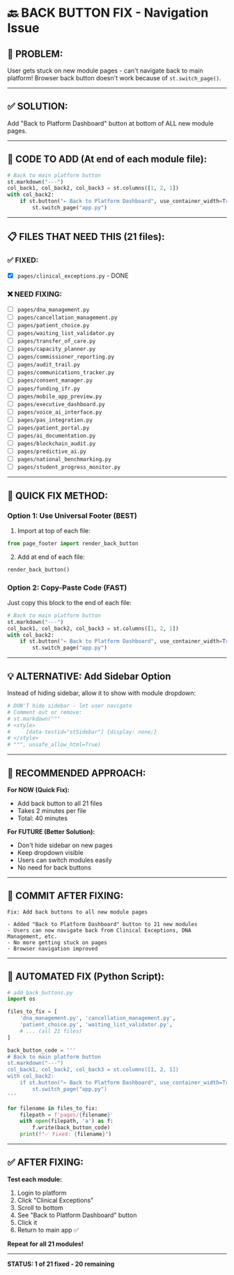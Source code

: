 # 🔙 BACK BUTTON FIX - Navigation Issue

## 🔴 PROBLEM:

User gets stuck on new module pages - can't navigate back to main platform!
Browser back button doesn't work because of `st.switch_page()`.

---

## ✅ SOLUTION:

Add "Back to Platform Dashboard" button at bottom of ALL new module pages.

---

## 📝 CODE TO ADD (At end of each module file):

```python
# Back to main platform button
st.markdown("---")
col_back1, col_back2, col_back3 = st.columns([1, 2, 1])
with col_back2:
    if st.button("← Back to Platform Dashboard", use_container_width=True, type="primary"):
        st.switch_page("app.py")
```

---

## 📋 FILES THAT NEED THIS (21 files):

### ✅ FIXED:
- [x] `pages/clinical_exceptions.py` - DONE

### ❌ NEED FIXING:
- [ ] `pages/dna_management.py`
- [ ] `pages/cancellation_management.py`
- [ ] `pages/patient_choice.py`
- [ ] `pages/waiting_list_validator.py`
- [ ] `pages/transfer_of_care.py`
- [ ] `pages/capacity_planner.py`
- [ ] `pages/commissioner_reporting.py`
- [ ] `pages/audit_trail.py`
- [ ] `pages/communications_tracker.py`
- [ ] `pages/consent_manager.py`
- [ ] `pages/funding_ifr.py`
- [ ] `pages/mobile_app_preview.py`
- [ ] `pages/executive_dashboard.py`
- [ ] `pages/voice_ai_interface.py`
- [ ] `pages/pas_integration.py`
- [ ] `pages/patient_portal.py`
- [ ] `pages/ai_documentation.py`
- [ ] `pages/blockchain_audit.py`
- [ ] `pages/predictive_ai.py`
- [ ] `pages/national_benchmarking.py`
- [ ] `pages/student_progress_monitor.py`

---

## 🚀 QUICK FIX METHOD:

### **Option 1: Use Universal Footer (BEST)**

1. Import at top of each file:
```python
from page_footer import render_back_button
```

2. Add at end of each file:
```python
render_back_button()
```

### **Option 2: Copy-Paste Code (FAST)**

Just copy this block to the end of each file:
```python
# Back to main platform button
st.markdown("---")
col_back1, col_back2, col_back3 = st.columns([1, 2, 1])
with col_back2:
    if st.button("← Back to Platform Dashboard", use_container_width=True, type="primary"):
        st.switch_page("app.py")
```

---

## 💡 ALTERNATIVE: Add Sidebar Option

Instead of hiding sidebar, allow it to show with module dropdown:

```python
# DON'T hide sidebar - let user navigate
# Comment out or remove:
# st.markdown("""
# <style>
#     [data-testid="stSidebar"] {display: none;}
# </style>
# """, unsafe_allow_html=True)
```

---

## 🎯 RECOMMENDED APPROACH:

**For NOW (Quick Fix):**
- Add back button to all 21 files
- Takes 2 minutes per file
- Total: 40 minutes

**For FUTURE (Better Solution):**
- Don't hide sidebar on new pages
- Keep dropdown visible
- Users can switch modules easily
- No need for back buttons

---

## 📝 COMMIT AFTER FIXING:

```
Fix: Add back buttons to all new module pages

- Added "Back to Platform Dashboard" button to 21 new modules
- Users can now navigate back from Clinical Exceptions, DNA Management, etc.
- No more getting stuck on pages
- Browser navigation improved
```

---

## 🔧 AUTOMATED FIX (Python Script):

```python
# add_back_buttons.py
import os

files_to_fix = [
    'dna_management.py', 'cancellation_management.py', 
    'patient_choice.py', 'waiting_list_validator.py',
    # ... (all 21 files)
]

back_button_code = '''
# Back to main platform button
st.markdown("---")
col_back1, col_back2, col_back3 = st.columns([1, 2, 1])
with col_back2:
    if st.button("← Back to Platform Dashboard", use_container_width=True, type="primary"):
        st.switch_page("app.py")
'''

for filename in files_to_fix:
    filepath = f'pages/{filename}'
    with open(filepath, 'a') as f:
        f.write(back_button_code)
    print(f"✅ Fixed: {filename}")
```

---

## ✅ AFTER FIXING:

**Test each module:**
1. Login to platform
2. Click "Clinical Exceptions"
3. Scroll to bottom
4. See "Back to Platform Dashboard" button
5. Click it
6. Return to main app ✅

**Repeat for all 21 modules!**

---

**STATUS: 1 of 21 fixed - 20 remaining**
